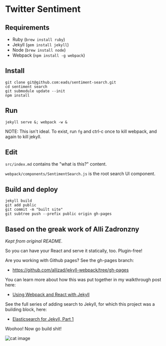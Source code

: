 # Twitter Sentiment

## Requirements

* Ruby (`brew install ruby`)
* Jekyll (`gem install jekyll`)
* Node (`brew install node`)
* Webpack (`npm install -g webpack`)

## Install

```
git clone git@github.com:eads/sentiment-search.git
cd sentiment search
git submodule update --init
npm install
```

## Run

```
jekyll serve &; webpack -w &
```

NOTE: This isn't ideal. To exist, run `fg` and ctrl-c once to kill webpack, and again to kill jekyll.

## Edit

`src/index.md` contains the "what is this?" content.

`webpack/components/SentimentSearch.js` is the root search UI component.

## Build and deploy

```
jekyll build
git add public
git commit -m "built site"
git subtree push --prefix public origin gh-pages
```

## Based on the greak work of Alli Zadronzny

_Kept from original README_.

So you can have your React and serve it statically, too. Plugin-free!

Are you working with Github pages? See the gh-pages branch:

- https://github.com/allizad/jekyll-webpack/tree/gh-pages

You can learn more about how this was put together in my walkthrough post here:
- [Using Webpack and React with Jekyll](https://medium.com/@allizadrozny/using-webpack-and-react-with-jekyll-cfe137f8a2cc)

See the full series of adding search to Jekyll, for which this project was a building block, here:
- [Elasticsearch for Jekyll, Part 1](https://blog.omc.io/elasticsearch-for-jekyll-part-1-ab456ac7c093)

Woohoo! Now go build shit!

![cat image](https://i0.wp.com/www.developermemes.com/wp-content/uploads/2015/10/Now-That-You-Have-That-Feature-Done-I-Want-It-To-Do-Something-Else-Instead-Web-Developer-Meme.jpg?resize=385%2C232)
